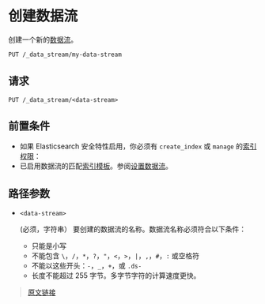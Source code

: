 # 创建数据流

创建一个新的[数据流](/data_streams)。

```bash
PUT /_data_stream/my-data-stream
```

## 请求

`PUT /_data_stream/<data-stream>`

## 前置条件

- 如果 Elasticsearch 安全特性启用，你必须有 `create_index` 或 `manage` 的[索引权限](/secure_the_elastic_statck/user_authorization/security_privileges#索引权限)：
- 已启用数据流的匹配[索引模板](/index_templates)。参阅[设置数据流](/data_streams/set_up_a_data_stream)。

## 路径参数

- `<data-stream>`

    (必须，字符串） 要创建的数据流的名称。数据流名称必须符合以下条件：

    - 只能是小写
    - 不能包含 `\`，`/`，`*`，`?`，`"`，`<`，`>`，`|`，`,`，`#`，`:` 或空格符
    - 不能以这些开头：`-`，`_`，`+`，或 `.ds-`
    - 长度不能超过 255 字节。多字节字符的计算速度更快。


> [原文链接](https://www.elastic.co/guide/en/elasticsearch/reference/current/indices-create-data-stream.html)
